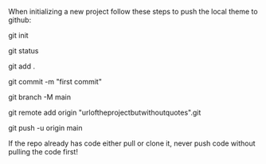 When initializing a new project follow these steps to push the local theme to github:

git init

git status

git add .

git commit -m "first commit"

git branch -M main

git remote add origin "urloftheprojectbutwithoutquotes".git

git push -u origin main

If the repo already has code either pull or clone it, never push code without pulling the code first!
